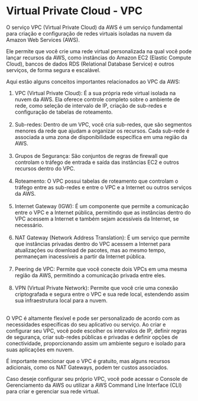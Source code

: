 <h1>Virtual Private Cloud - VPC</h1>

O serviço VPC (Virtual Private Cloud) da AWS é um serviço fundamental para criação e configuração de redes virtuais isoladas na nuvem da Amazon Web Services (AWS). 

Ele permite que você crie uma rede virtual personalizada na qual você pode lançar recursos da AWS, como instâncias do Amazon EC2 (Elastic Compute Cloud), bancos de dados RDS (Relational Database Service) e outros serviços, de forma segura e escalável.

Aqui estão alguns conceitos importantes relacionados ao VPC da AWS:

<ol>

<li>VPC (Virtual Private Cloud): É a sua própria rede virtual isolada na nuvem da AWS. Ela oferece controle completo sobre o ambiente de rede, como seleção de intervalo de IP, criação de sub-redes e configuração de tabelas de roteamento.</li><br>

<li>Sub-redes: Dentro de um VPC, você cria sub-redes, que são segmentos menores da rede que ajudam a organizar os recursos. Cada sub-rede é associada a uma zona de disponibilidade específica em uma região da AWS.</li><br>

<li>Grupos de Segurança: São conjuntos de regras de firewall que controlam o tráfego de entrada e saída das instâncias EC2 e outros recursos dentro do VPC.</li><br>

<li>Roteamento: O VPC possui tabelas de roteamento que controlam o tráfego entre as sub-redes e entre o VPC e a Internet ou outros serviços da AWS.</li><br>

<li>Internet Gateway (IGW): É um componente que permite a comunicação entre o VPC e a Internet pública, permitindo que as instâncias dentro do VPC acessem a Internet e também sejam acessíveis da Internet, se necessário.</li><br>

<li>NAT Gateway (Network Address Translation): É um serviço que permite que instâncias privadas dentro do VPC acessem a Internet para atualizações ou download de pacotes, mas ao mesmo tempo, permaneçam inacessíveis a partir da Internet pública.</li><br>

<li>Peering de VPC: Permite que você conecte dois VPCs em uma mesma região da AWS, permitindo a comunicação privada entre eles.</li><br>

<li>VPN (Virtual Private Network): Permite que você crie uma conexão criptografada e segura entre o VPC e sua rede local, estendendo assim sua infraestrutura local para a nuvem.</li><br>

</ol>

O VPC é altamente flexível e pode ser personalizado de acordo com as necessidades específicas do seu aplicativo ou serviço. Ao criar e configurar seu VPC, você pode escolher os intervalos de IP, definir regras de segurança, criar sub-redes públicas e privadas e definir opções de conectividade, proporcionando assim um ambiente seguro e isolado para suas aplicações em nuvem.

É importante mencionar que o VPC é gratuito, mas alguns recursos adicionais, como os NAT Gateways, podem ter custos associados.

Caso deseje configurar seu próprio VPC, você pode acessar o Console de Gerenciamento da AWS ou utilizar a AWS Command Line Interface (CLI) para criar e gerenciar sua rede virtual.
